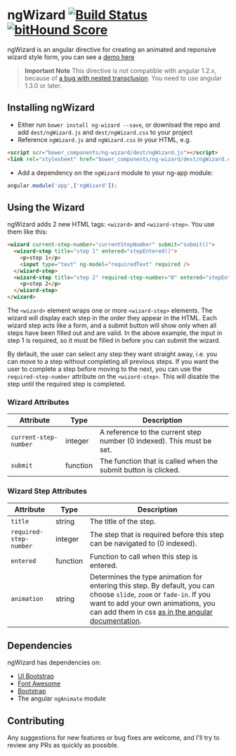 # ngWizard [![Build Status](https://travis-ci.org/DaveWM/ngWizard.svg?branch=master)](https://travis-ci.org/DaveWM/ngWizard) [![bitHound Score](https://www.bithound.io/DaveWM/ngWizard/badges/score.svg)](https://www.bithound.io/DaveWM/ngWizard)
ngWizard is an angular directive for creating an animated and reponsive wizard style form, you can see a [demo here](http://embed.plnkr.co/NIxkmEEJ0jrOPR8oM7iB/preview)
>**Important Note** This directive is not compatible with angular 1.2.x, because of [a bug with nested transclusion](https://github.com/angular/angular.js/issues/6435).
>You need to use angular 1.3.0 or later.

## Installing ngWizard
- Either run `bower install ng-wizard --save`, or download the repo and add `dest/ngWizard.js` and `dest/ngWizard.css` to your project
- Reference `ngWizard.js` and `ngWizard.css` in your HTML, e.g.
```html
<script scr="bower_components/ng-wizard/dest/ngWizard.js"></script>
<link rel="stylesheet" href="bower_components/ng-wizard/dest/ngWizard.css">
```
- Add a dependency on the `ngWizard` module to your ng-app module: 
```js
angular.module('app',['ngWizard']);
```

## Using the Wizard
ngWizard adds 2 new HTML tags: `<wizard>` and `<wizard-step>`. You use them like this:
``` html
<wizard current-step-number="currentStepNumber" submit="submit()">
  <wizard-step title="step 1" entered="stepEntered()">
    <p>step 1</p>
    <input type="text" ng-model="requiredText" required />
  </wizard-step>
  <wizard-step title="step 2" required-step-number="0" entered="stepEntered()">
    <p>step 2</p>
  </wizard-step>
</wizard>
```
The `<wizard>` element wraps one or more `<wizard-step>` elements. 
The wizard will display each step in the order they appear in the HTML. 
Each wizard step acts like a form, and a submit button will show only when all steps have been filled out and are valid.
In the above example, the input in step 1 is required, so it must be filled in before you can submit the wizard.

By default, the user can select any step they want straight away, i.e. you can move to a step without completing all previous steps.
If you want the user to complete a step before moving to the next, you can use the `required-step-number` attribute on the `<wizard-step>`.
This will disable the step until the required step is completed.

### Wizard Attributes

| Attribute | Type | Description |
|-----------|-------|------------|
|`current-step-number`| integer | A reference to the current step number (0 indexed). This must be set. |
|`submit` | function | The function that is called when the submit button is clicked. |

### Wizard Step Attributes

| Attribute | Type | Description |
|-----------|-------|------------|
| `title` | string | The title of the step. |
| `required-step-number` | integer | The step that is required before this step can be navigated to (0 indexed). |
| `entered` | function | Function  to call when this step is entered. |
| `animation` | string | Determines the type animation for entering this step. By default, you can choose `slide`, `zoom` or `fade-in`. If you want to add your own animations, you can add them in css [as in the angular documentation](https://docs.angularjs.org/api/ng/directive/ngShow#animations).|

## Dependencies
ngWizard has dependencies on:
- [UI Bootstrap](http://angular-ui.github.io/bootstrap/)
- [Font Awesome](http://fortawesome.github.io/Font-Awesome/)
- [Bootstrap](http://getbootstrap.com/)
- The angular `ngAnimate` module

## Contributing
Any suggestions for new features or bug fixes are welcome, and I'll try to review any PRs as quickly as possible.
